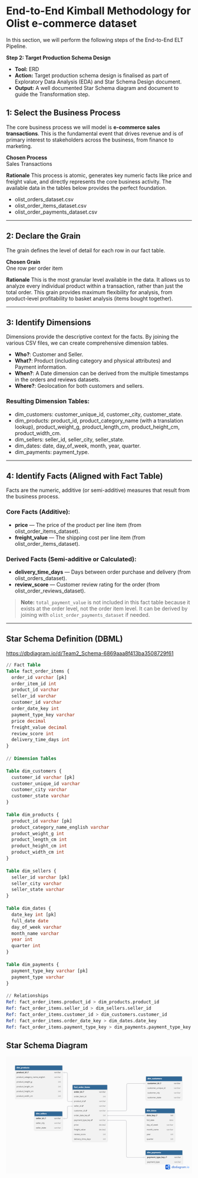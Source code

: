 # End-to-End Kimball Methodology for Olist e-commerce dataset #

In this section, we will perform the following steps of the End-to-End ELT Pipeline.

**Step 2: Target Production Schema Design**

- **Tool:** ERD
- **Action:** Target production schema design is finalised as part of Exploratory Data Analysis (EDA) and Star Schema Design document.
- **Output:** A well documented Star Schema diagram and document to guide the Transformation step.

## 1: Select the Business Process
The core business process we will model is **e-commerce sales transactions**. This is the fundamental event that drives revenue and is of primary interest to stakeholders across the business, from finance to marketing.

**Chosen Process**  
Sales Transactions

**Rationale**
This process is atomic, generates key numeric facts like price and freight value, and directly represents the core business activity. The available data in the tables below provides the perfect foundation.

- olist_orders_dataset.csv  
- olist_order_items_dataset.csv  
- olist_order_payments_dataset.csv  


---

## 2: Declare the Grain
The grain defines the level of detail for each row in our fact table.

**Chosen Grain**  
One row per order item

**Rationale**
This is the most granular level available in the data. It allows us to analyze every individual product within a transaction, rather than just the total order. This grain provides maximum flexibility for analysis, from product-level profitability to basket analysis (items bought together).

---

## 3: Identify Dimensions
Dimensions provide the descriptive context for the facts. By joining the various CSV files, we can create comprehensive dimension tables.

- **Who?**: Customer and Seller.  
- **What?**: Product (including category and physical attributes) and Payment information.  
- **When?**: A Date dimension can be derived from the multiple timestamps in the orders and reviews datasets.  
- **Where?**: Geolocation for both customers and sellers.  

### Resulting Dimension Tables:
- dim_customers: customer_unique_id, customer_city, customer_state.  
- dim_products: product_id, product_category_name (with a translation lookup), product_weight_g, product_length_cm, product_height_cm, product_width_cm.  
- dim_sellers: seller_id, seller_city, seller_state.  
- dim_dates: date, day_of_week, month, year, quarter.  
- dim_payments: payment_type.  

---

## 4: Identify Facts (Aligned with Fact Table)
Facts are the numeric, additive (or semi-additive) measures that result from the business process.  

### Core Facts (Additive):
- **price** — The price of the product per line item (from olist_order_items_dataset).  
- **freight_value** — The shipping cost per line item (from olist_order_items_dataset).  

### Derived Facts (Semi-additive or Calculated):
- **delivery_time_days** — Days between order purchase and delivery (from olist_orders_dataset).  
- **review_score** — Customer review rating for the order (from olist_order_reviews_dataset).  

> **Note:** `total_payment_value` is not included in this fact table because it exists at the order level, not the order item level. It can be derived by joining with `olist_order_payments_dataset` if needed.

---

## Star Schema Definition (DBML)

https://dbdiagram.io/d/Team2_Schema-6869aaa8f413ba3508729f61

```sql
// Fact Table
Table fact_order_items {
  order_id varchar [pk]
  order_item_id int
  product_id varchar
  seller_id varchar
  customer_id varchar
  order_date_key int
  payment_type_key varchar
  price decimal
  freight_value decimal
  review_score int
  delivery_time_days int
}

// Dimension Tables

Table dim_customers {
  customer_id varchar [pk]
  customer_unique_id varchar
  customer_city varchar
  customer_state varchar
}

Table dim_products {
  product_id varchar [pk]
  product_category_name_english varchar
  product_weight_g int
  product_length_cm int
  product_height_cm int
  product_width_cm int
}

Table dim_sellers {
  seller_id varchar [pk]
  seller_city varchar
  seller_state varchar
}

Table dim_dates {
  date_key int [pk]
  full_date date
  day_of_week varchar
  month_name varchar
  year int
  quarter int
}

Table dim_payments {
  payment_type_key varchar [pk]
  payment_type varchar
}

// Relationships
Ref: fact_order_items.product_id > dim_products.product_id
Ref: fact_order_items.seller_id > dim_sellers.seller_id
Ref: fact_order_items.customer_id > dim_customers.customer_id
Ref: fact_order_items.order_date_key > dim_dates.date_key
Ref: fact_order_items.payment_type_key > dim_payments.payment_type_key
```
## Star Schema Diagram

![Star Schema](./assets/Star_Schema.png)